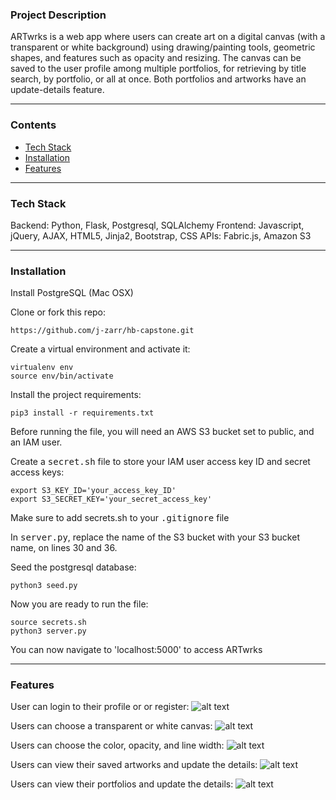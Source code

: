 ### Project Description
ARTwrks is a web app where users can create art on a digital canvas (with a transparent or white background) using drawing/painting tools, geometric shapes, and  features such as opacity and resizing. The canvas can be saved to the user profile among multiple portfolios, for retrieving by title search, by portfolio, or all at once.  Both portfolios and artworks have an update-details feature.

***

### Contents
* [Tech Stack](#tech-stack) <br/>
* [Installation](#installation) <br/>
* [Features](#features) <br/>

***

### Tech Stack
Backend: Python, Flask, Postgresql, SQLAlchemy 
Frontend: Javascript, jQuery, AJAX, HTML5, Jinja2, Bootstrap, CSS 
APIs: Fabric.js, Amazon S3

***

### Installation
Install PostgreSQL (Mac OSX)

Clone or fork this repo:

```https://github.com/j-zarr/hb-capstone.git```


Create a virtual environment and activate it:
```
virtualenv env
source env/bin/activate
```

Install  the project requirements:
```
pip3 install -r requirements.txt 
```

Before running the  file, you will need an AWS S3 bucket set to public, and an IAM user. 

Create a <kbd>secret.sh</kbd> file to store your IAM user access key ID and secret access keys:
```
export S3_KEY_ID='your_access_key_ID'
export S3_SECRET_KEY='your_secret_access_key'
```

Make sure to add secrets.sh to your <kbd>.gitignore</kbd> file

In <kbd>server.py</kbd>, replace the name of the S3 bucket with your S3 bucket name, on lines 30 and 36.

Seed the postgresql database:
```
python3 seed.py 
```

Now you are ready to run the file:
```
source secrets.sh
python3 server.py
```

You can now navigate to 'localhost:5000' to access ARTwrks

***

### Features
User can login to their profile or or register:
![alt text](https://github-my-images.s3.amazonaws.com/ARTwrks-login-register.png  "Login Form")
<br/>

Users can choose a transparent or white canvas:
![alt text](https://github-my-images.s3.amazonaws.com/ARTwrks-canvas-bg.png "Canvas Background Color")
<br/>

Users can choose the color, opacity, and line width:
![alt text](https://github-my-images.s3.amazonaws.com/ARTwrks-color-options.png "Color Options")
<br/>

Users can view their saved artworks and update the details:
![alt text](https://github-my-images.s3.amazonaws.com/artworks-card.png "Artwwork Cards")
<br/>

Users can view their portfolios and update the details:
![alt text](https://github-my-images.s3.amazonaws.com/portfolio-cards.png "Portfolio Cards")
<br/>
